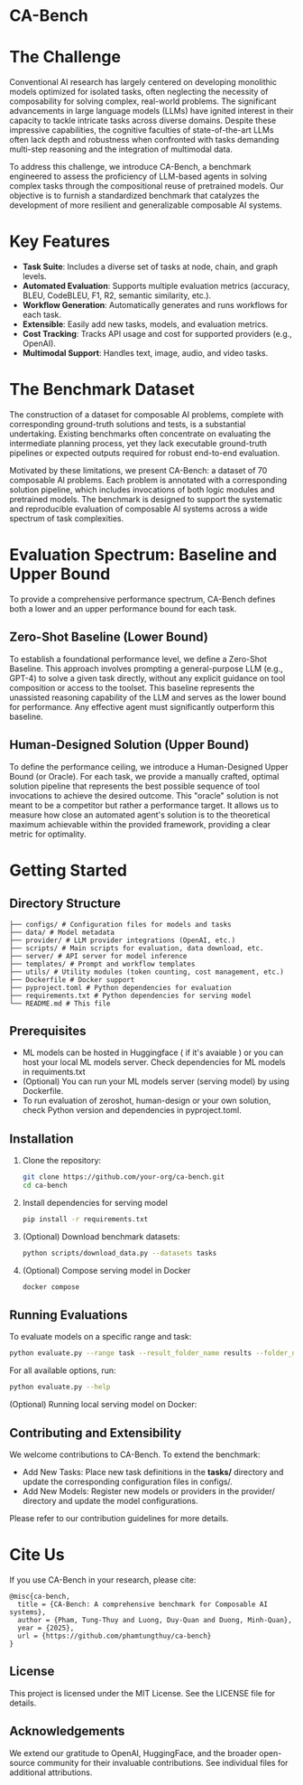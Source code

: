 # CA-Bench

# The Challenge
Conventional AI research has largely centered on developing monolithic models optimized for isolated tasks, often neglecting the necessity of composability for solving complex, real-world problems. The significant advancements in large language models (LLMs) have ignited interest in their capacity to tackle intricate tasks across diverse domains. Despite these impressive capabilities, the cognitive faculties of state-of-the-art LLMs often lack depth and robustness when confronted with tasks demanding multi-step reasoning and the integration of multimodal data.

To address this challenge, we introduce CA-Bench, a benchmark engineered to assess the proficiency of LLM-based agents in solving complex tasks through the compositional reuse of pretrained models. Our objective is to furnish a standardized benchmark that catalyzes the development of more resilient and generalizable composable AI systems.

# Key Features

- **Task Suite**: Includes a diverse set of tasks at node, chain, and graph levels.
- **Automated Evaluation**: Supports multiple evaluation metrics (accuracy, BLEU, CodeBLEU, F1, R2, semantic similarity, etc.).
- **Workflow Generation**: Automatically generates and runs workflows for each task.
- **Extensible**: Easily add new tasks, models, and evaluation metrics.
- **Cost Tracking**: Tracks API usage and cost for supported providers (e.g., OpenAI).
- **Multimodal Support**: Handles text, image, audio, and video tasks.

# The Benchmark Dataset
The construction of a dataset for composable AI problems, complete with corresponding ground-truth solutions and tests, is a substantial undertaking. Existing benchmarks often concentrate on evaluating the intermediate planning process, yet they lack executable ground-truth pipelines or expected outputs required for robust end-to-end evaluation.

Motivated by these limitations, we present CA-Bench: a dataset of 70 composable AI problems. Each problem is annotated with a corresponding solution pipeline, which includes invocations of both logic modules and pretrained models. The benchmark is designed to support the systematic and reproducible evaluation of composable AI systems across a wide spectrum of task complexities.

# Evaluation Spectrum: Baseline and Upper Bound
To provide a comprehensive performance spectrum, CA-Bench defines both a lower and an upper performance bound for each task.

## Zero-Shot Baseline (Lower Bound)
To establish a foundational performance level, we define a Zero-Shot Baseline. This approach involves prompting a general-purpose LLM (e.g., GPT-4) to solve a given task directly, without any explicit guidance on tool composition or access to the toolset. This baseline represents the unassisted reasoning capability of the LLM and serves as the lower bound for performance. Any effective agent must significantly outperform this baseline.

## Human-Designed Solution (Upper Bound)
To define the performance ceiling, we introduce a Human-Designed Upper Bound (or Oracle). For each task, we provide a manually crafted, optimal solution pipeline that represents the best possible sequence of tool invocations to achieve the desired outcome. This "oracle" solution is not meant to be a competitor but rather a performance target. It allows us to measure how close an automated agent's solution is to the theoretical maximum achievable within the provided framework, providing a clear metric for optimality.

# Getting Started
## Directory Structure

```text
├── configs/ # Configuration files for models and tasks
├── data/ # Model metadata
├── provider/ # LLM provider integrations (OpenAI, etc.)
├── scripts/ # Main scripts for evaluation, data download, etc.
├── server/ # API server for model inference
├── templates/ # Prompt and workflow templates
├── utils/ # Utility modules (token counting, cost management, etc.)
├── Dockerfile # Docker support
├── pyproject.toml # Python dependencies for evaluation
├── requirements.txt # Python dependencies for serving model
└── README.md # This file
```

## Prerequisites
- ML models can be hosted in Huggingface ( if it's avaiable ) or you can host your local ML models server. Check dependencies for ML models in requiments.txt
- (Optional) You can run your ML models server (serving model) by using Dockerfile.
- To run evaluation of zeroshot, human-design or your own solution, check Python version and dependencies in pyproject.toml.

## Installation

1. Clone the repository:

   ```sh
   git clone https://github.com/your-org/ca-bench.git
   cd ca-bench
   ```

2. Install dependencies for serving model

   ```sh
   pip install -r requirements.txt
   ```

3. (Optional) Download benchmark datasets:
   ```sh
   python scripts/download_data.py --datasets tasks
   ```

4. (Optional) Compose serving model in Docker
   ```sh
   docker compose 

## Running Evaluations

To evaluate models on a specific range and task:

```sh
python evaluate.py --range task --result_folder_name results --folder_name <task_folder>
```

For all available options, run:

```sh
python evaluate.py --help
```

(Optional) Running local serving model on Docker:

## Contributing and Extensibility

We welcome contributions to CA-Bench. To extend the benchmark:

- Add New Tasks: Place new task definitions in the **tasks/** directory and update the corresponding configuration files in configs/.
- Add New Models: Register new models or providers in the provider/ directory and update the model configurations.

Please refer to our contribution guidelines for more details.

# Cite Us

If you use CA-Bench in your research, please cite:

```
@misc{ca-bench,
  title = {CA-Bench: A comprehensive benchmark for Composable AI systems},
  author = {Pham, Tung-Thuy and Luong, Duy-Quan and Duong, Minh-Quan},
  year = {2025},
  url = {https://github.com/phamtungthuy/ca-bench}
}
```

## License

This project is licensed under the MIT License. See the LICENSE file for details.

## Acknowledgements

We extend our gratitude to OpenAI, HuggingFace, and the broader open-source community for their invaluable contributions. See individual files for additional attributions.